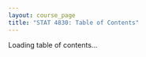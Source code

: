 ```yaml
---
layout: course_page
title: "STAT 4830: Table of Contents"
---
```


<div id="toc-content">
  Loading table of contents...
</div>

<script>
async function fetchTOC() {
  try {
    const response = await fetch('https://raw.githubusercontent.com/damek/STAT-4830/main/toc.md');
    const content = await response.text();
    
    document.getElementById('toc-content').innerHTML = content;
    await processGitHubContent(document.getElementById('toc-content'));
  } catch (error) {
    console.error('Error fetching TOC:', error);
    document.getElementById('toc-content').innerHTML = 
      '<p>Error loading table of contents. Please try again later.</p>';
  }
}

document.addEventListener('DOMContentLoaded', fetchTOC);
</script> 